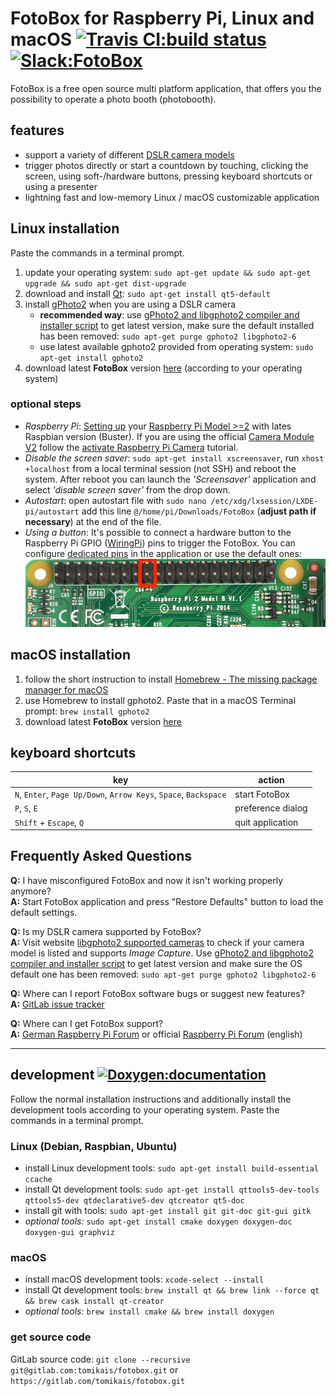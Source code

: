 # FotoBox for Raspberry Pi, Linux and macOS [![Travis CI:build status](https://travis-ci.org/tomikais/fotobox.svg?branch=develop)](https://travis-ci.org/tomikais/fotobox) [![Slack:FotoBox](https://img.shields.io/badge/slack-FotoBox-blue.svg?logo=slack)](https://foto-box.slack.com/messages/CL3JQ1VJ8/)

FotoBox is a free open source multi platform application, that offers you the possibility to operate a photo booth (photobooth).

## features

* support a variety of different [DSLR camera models](http://www.gphoto.org/proj/libgphoto2/support.php)
* trigger photos directly or start a countdown by touching, clicking the screen, using soft-/hardware buttons, pressing keyboard shortcuts or using a presenter
* lightning fast and low-memory Linux / macOS customizable application

## Linux installation

Paste the commands in a terminal prompt.

1. update your operating system: `sudo apt-get update && sudo apt-get upgrade && sudo apt-get dist-upgrade`
2. download and install [Qt](https://www.qt.io): `sudo apt-get install qt5-default`
3. install [gPhoto2](http://gphoto.org) when you are using a DSLR camera
    * __recommended way__: use [gPhoto2 and libgphoto2 compiler and installer script](http://github.com/gonzalo/gphoto2-updater) to get latest version, make sure the default installed has been removed: `sudo apt-get purge gphoto2 libgphoto2-6`
    * use latest available gphoto2 provided from operating system: `sudo apt-get install gphoto2`
4. download latest __FotoBox__ version [here](https://github.com/tomikais/fotobox/releases) (according to your operating system)

### optional steps

* _Raspberry Pi_: [Setting up](https://projects.raspberrypi.org/en/projects/raspberry-pi-setting-up) your [Raspberry Pi Model >=2](https://www.raspberrypi.org/products/) with lates Raspbian version (Buster). If you are using the official [Camera Module V2](https://www.raspberrypi.org/products/camera-module-v2/) follow the [activate Raspberry Pi Camera](https://www.raspberrypi.org/documentation/usage/camera/) tutorial.
* _Disable the screen saver_: `sudo apt-get install xscreensaver`, run `xhost +localhost` from a local terminal session (not SSH) and reboot the system. After reboot you can launch the *'Screensaver'* application and select *'disable screen saver'* from the drop down.
* _Autostart_: open autostart file with `sudo nano /etc/xdg/lxsession/LXDE-pi/autostart` add this line `@/home/pi/Downloads/FotoBox` (__adjust path if necessary__) at the end of the file.
* _Using a button_: It's possible to connect a hardware button to the Raspberry Pi GPIO ([WiringPi](http://wiringpi.com)) pins to trigger the FotoBox. You can configure [dedicated pins](http://wiringpi.com/pins/) in the application or use the default ones:  
![Raspberry Pi 2 Model B default GPIO used by FotoBox](other/RaspPi_2B_default_GPIO.jpg)

## macOS installation

1. follow the short instruction to install [Homebrew - The missing package manager for macOS](https://brew.sh/)
2. use Homebrew to install gphoto2. Paste that in a macOS Terminal prompt: `brew install gphoto2`
3. download latest __FotoBox__ version [here](https://github.com/tomikais/fotobox/releases)

## keyboard shortcuts

| key                                                              | action            |
|------------------------------------------------------------------|-------------------|
| `N`, `Enter`, `Page Up/Down`, `Arrow Keys`, `Space`, `Backspace` | start FotoBox     |
| `P`, `S`, `E`                                                    | preference dialog |
| `Shift` + `Escape`, `Q`                                          | quit application  |

## Frequently Asked Questions

**Q:** I have misconfigured FotoBox and now it isn't working properly anymore?  
**A:** Start FotoBox application and press "Restore Defaults" button to load the default settings.

**Q:** Is my DSLR camera supported by FotoBox?  
**A:** Visit website [libgphoto2 supported cameras](http://www.gphoto.org/proj/libgphoto2/support.php) to check if your camera model is listed and supports _Image Capture_. Use [gPhoto2 and libgphoto2 compiler and installer script](http://github.com/gonzalo/gphoto2-updater) to get latest version and make sure the OS default one has been removed: `sudo apt-get purge gphoto2 libgphoto2-6`

**Q:** Where can I report FotoBox software bugs or suggest new features?  
**A:** [GitLab issue tracker](https://gitlab.com/tomikais/fotobox/issues)

**Q:** Where can I get FotoBox support?  
**A:** [German Raspberry Pi Forum](https://forum-raspberrypi.de/forum/thread/39672-fotobox-projekt-fuer-den-raspberry-pi-c-qt-wiringpi-gphoto2/) or official [Raspberry Pi Forum](https://www.raspberrypi.org/forums/viewtopic.php?t=218279) (english)

---

## development [![Doxygen:documentation](https://img.shields.io/badge/Doxygen-documentation-lightgrey.svg?logo=doxygen)](https://tomikais.github.io/fotobox/)

Follow the normal installation instructions and additionally install the development tools according to your operating system. Paste the commands in a terminal prompt.

### Linux (Debian, Raspbian, Ubuntu)

* install Linux development tools: `sudo apt-get install build-essential ccache`
* install Qt development tools: `sudo apt-get install qttools5-dev-tools qttools5-dev qtdeclarative5-dev qtcreator qt5-doc`
* install git with tools: `sudo apt-get install git git-doc git-gui gitk`
* _optional tools:_  `sudo apt-get install cmake doxygen doxygen-doc doxygen-gui graphviz`

### macOS

* install macOS development tools: `xcode-select --install`
* install Qt development tools: `brew install qt && brew link --force qt && brew cask install qt-creator`
* _optional tools:_ `brew install cmake && brew install doxygen`

### get source code

GitLab source code: `git clone --recursive git@gitlab.com:tomikais/fotobox.git` or `https://gitlab.com/tomikais/fotobox.git`
